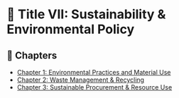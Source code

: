 # 🌱 Title VII: Sustainability & Environmental Policy

## 📂 Chapters

- [Chapter 1: Environmental Practices and Material Use](./Chapter%202%3A%20Environmental%20Practices%20and%20Material%20Use/)
- [Chapter 2: Waste Management & Recycling](./Waste%20Management%20%26%20Recycling/)
- [Chapter 3: Sustainable Procurement & Resource Use](./Chapter%203%20-%20Sustainable%20Procurement%20&%20Resource%20Use/)

